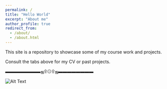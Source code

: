 ```yaml
---
permalink: /
title: "Hello World"
excerpt: "About me"
author_profile: true
redirect_from: 
  - /about/
  - /about.html
---
```


This site is a repository to showcase some of my course work and projects. 

Consult the tabs above for my CV or past projects.


▬▬▬▬▬▬▬▬ஜ۩۞۩ஜ▬▬▬▬▬▬▬▬

![Alt Text](https://media1.tenor.com/images/caa24ef9fd5581e70ffaa71d0a4d46f6/tenor.gif?itemid=11996965)


